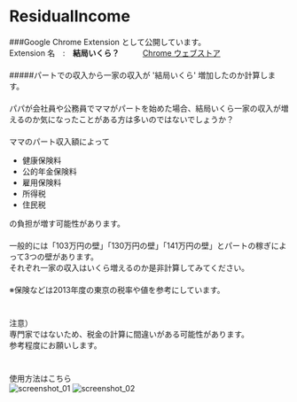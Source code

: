 ResidualIncome
==============
###Google Chrome Extension として公開しています。  
Extension 名　:　**結局いくら？**　　　[Chrome ウェブストア](https://chrome.google.com/webstore/detail/%E7%B5%90%E5%B1%80%E3%81%84%E3%81%8F%E3%82%89%EF%BC%9F/eijamdhcfhfamabiafipbpjnbmjjmedg?hl=ja)  
　  
#####パートでの収入から一家の収入が '結局いくら' 増加したのか計算します。  
　  
パパが会社員や公務員でママがパートを始めた場合、結局いくら一家の収入が増えるのか気になったことがある方は多いのではないでしょうか？  
　  
ママのパート収入額によって
* 健康保険料
* 公的年金保険料
* 雇用保険料
* 所得税
* 住民税

の負担が増す可能性があります。  
　  
一般的には「103万円の壁」「130万円の壁」「141万円の壁」とパートの稼ぎによって3つの壁があります。  
それぞれ一家の収入はいくら増えるのか是非計算してみてください。  
　  
※保険などは2013年度の東京の税率や値を参考にしています。  
　  
　  
注意）  
専門家ではないため、税金の計算に間違いがある可能性があります。  
参考程度にお願いします。  
　  
　  
使用方法はこちら  
![screenshot_01](https://lh5.googleusercontent.com/-dVhfxOS0J-s0kcuz6V7N98uKParROoKgLjaW24DzO4ZhIOp211fK92_1SQe5nnT-zKfjqeH8Q=s640-h400-e365-rw)
![screenshot_02](https://lh6.googleusercontent.com/k0kJREj2Y3KWZj2TuKEMBobEO7cHHF4erxfRvaAC9WWbG60nw3CqlhRpj8rSQqaHiqDe2cPl=s640-h400-e365-rw)
